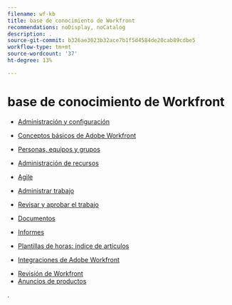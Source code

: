 ```yaml
---
filename: wf-kb
title: base de conocimiento de Workfront
recommendations: noDisplay, noCatalog
description: .
source-git-commit: b326ae3023b32ace7b1f5d4584de20cab89cdbe5
workflow-type: tm+mt
source-wordcount: '37'
ht-degree: 13%

---
```



# base de conocimiento de Workfront

* [Administración y configuración](administration-and-setup/administration-and-setup.md)
* [Conceptos básicos de Adobe Workfront](workfront-basics/workfront-basics.md)
* [Personas, equipos y grupos](people-teams-and-groups/people-teams-and-groups.md)
* [Administración de recursos](resource-mgmt/manage-resources.md)
* [Agile](agile/agile.md)
* [Administrar trabajo](manage-work/manage-work.md)
* [Revisar y aprobar el trabajo](review-and-approve-work/review-and-approve-work.md)
* [Documentos](documents/documents-overview.md)
* [Informes](reports-and-dashboards/reports-and-dashboards-overview.md)

  <!--
  <li data-mc-conditions="QuicksilverOrClassic.Draft mode">Enhanced analytics</li>
  -->

* [Plantillas de horas: índice de artículos](timesheets/timesheets-all.md)
* [Integraciones de Adobe Workfront](workfront-integrations-and-apps/workfront-integrations.md)
<!--* [Adobe Workfront API](wf-api/workfront-api.md) -->
* [Revisión de Workfront](workfront-proof/workfront-proof.md)
* [Anuncios de productos](product-announcements/product-announcements.md)

.
<!--

## Access requirements

<table style="table-layout:auto"> 
 <col> 
 <col> 
 <tbody> 
  <tr> 
   <td role="rowheader">Adobe Workfront plan*</td> 
   <td> <p>You can find information about the Workfront plan required to complete the steps outlined in an article. For more information about Workfront plans, see [Workfront plan].</p> </td> 
  </tr> 
  <tr> 
   <td role="rowheader">Adobe Workfront license*</td> 
   <td> <p>You can find information about the license required to complete the steps outlined in an article. Adobe Workfront is transitioning to a new pricing and packaging model. You'll see information about both new and current licenses. For information about licenses see:
   <ul>
   <li>[New license]</li>
   <li>[Current licenses]</li>
   </ul>
      </p> </td> 
  </tr> 
  <tr> 
   <td role="rowheader">Access level*</td> 
   <td> <p>You can find information about what you need enabled in your access level to complete the steps outlined in an article.</p>
   <p>If you are a Workfornt administrator, see [Configure access to Adobe Workfront] to learn more about granting access to specific objects in the access level.</p> </td> 
  </tr> 
  <tr> 
   <td role="rowheader">Object permissions</td> 
   <td><p>You can find information about the object permissions required to complete the steps outlined in an article. For more information about object permsissions, see [Grant and request permissions to objects].</p></td> 
  </tr> 
 </tbody> 
</table>

&#42;For more information about the different components of the access requirements table, see [new article]. To find out what plan, license type, or access you have, contact your Workfront administrator.



-->